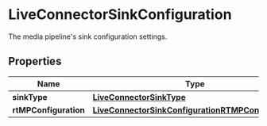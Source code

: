 

# LiveConnectorSinkConfiguration

The media pipeline's sink configuration settings.

## Properties

| Name | Type | Description | Notes |
|------------ | ------------- | ------------- | -------------|
|**sinkType** | [**LiveConnectorSinkType**](LiveConnectorSinkType.md) |  |  |
|**rtMPConfiguration** | [**LiveConnectorSinkConfigurationRTMPConfiguration**](LiveConnectorSinkConfigurationRTMPConfiguration.md) |  |  |



